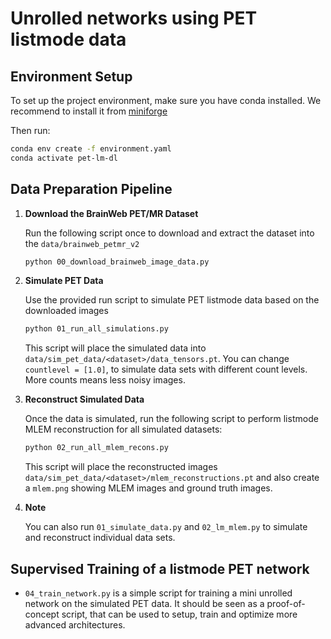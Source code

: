 # Unrolled networks using PET listmode data

## Environment Setup

To set up the project environment, make sure you have conda installed. 
We recommend to install it from [miniforge](https://github.com/conda-forge/miniforge)

Then run:

```bash
conda env create -f environment.yaml
conda activate pet-lm-dl
```

## Data Preparation Pipeline

1. **Download the BrainWeb PET/MR Dataset**

   Run the following script once to download and extract the dataset into the
   `data/brainweb_petmr_v2`
   ```bash
   python 00_download_brainweb_image_data.py
   ```

2. **Simulate PET Data**

   Use the provided run script to simulate PET listmode data based on the
   downloaded images
   ```bash
   python 01_run_all_simulations.py
   ```

   This script will place the simulated data into `data/sim_pet_data/<dataset>/data_tensors.pt`.
   You can change `countlevel = [1.0]`, to simulate data sets with different
   count levels. More counts means less noisy images.

3. **Reconstruct Simulated Data**

   Once the data is simulated, run the following script to perform listmode MLEM 
   reconstruction for all simulated datasets:
   ```bash
   python 02_run_all_mlem_recons.py
   ```

   This script will place the reconstructed images `data/sim_pet_data/<dataset>/mlem_reconstructions.pt`
   and also create a `mlem.png` showing MLEM images and ground truth images.

4. **Note**

   You can also run `01_simulate_data.py` and `02_lm_mlem.py` to simulate and
   reconstruct individual data sets.

## Supervised Training of a listmode PET network 

- `04_train_network.py` is a simple script for training a mini unrolled network on the simulated PET data.
It should be seen as a proof-of-concept script, that can be used to setup, train and optimize
more advanced architectures. 
